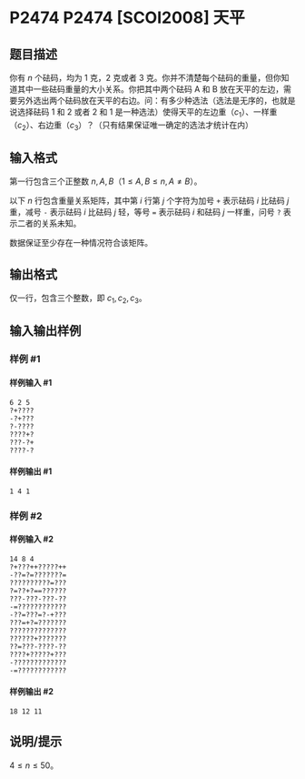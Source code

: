 # P2474 P2474 [SCOI2008] 天平

## 题目描述

你有 $n$ 个砝码，均为 $1$ 克，$2$ 克或者 $3$ 克。你并不清楚每个砝码的重量，但你知道其中一些砝码重量的大小关系。你把其中两个砝码 A 和 B 放在天平的左边，需要另外选出两个砝码放在天平的右边。问：有多少种选法（选法是无序的，也就是说选择砝码 $1$ 和 $2$ 或者 $2$ 和 $1$ 是一种选法）使得天平的左边重（$c_1$）、一样重（$c_2$）、右边重（$c_3$）？（只有结果保证唯一确定的选法才统计在内）

## 输入格式

第一行包含三个正整数 $n,A,B$（$1\le A,B\le n,A\neq B$）。

以下 $n$ 行包含重量关系矩阵，其中第 $i$ 行第 $j$ 个字符为加号 `+` 表示砝码 $i$ 比砝码 $j$ 重，减号 `-` 表示砝码 $i$ 比砝码 $j$ 轻，等号 `=` 表示砝码 $i$ 和砝码 $j$ 一样重，问号 `?` 表示二者的关系未知。

数据保证至少存在一种情况符合该矩阵。

## 输出格式

仅一行，包含三个整数，即 $c_1,c_2,c_3$。

## 输入输出样例

### 样例 #1

#### 样例输入 #1

```
6 2 5
?+????
-?+???
?-????
????+?
???-?+
????-?
```

#### 样例输出 #1

```
1 4 1
```

### 样例 #2

#### 样例输入 #2

```
14 8 4
?+???++?????++
-??=?=???????=
??????????=???
?=??+?==??????
???-???-???-??
-=????????????
-??=???=?-+???
???=+?=???????
??????????????
??????+???????
??=???-????-??
????+?????+???
-?????????????
-=????????????
```

#### 样例输出 #2

```
18 12 11
```

## 说明/提示

$4\le n\le 50$。
